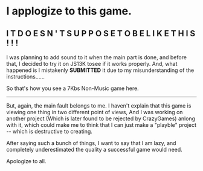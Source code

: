 # I applogize to this game.
## I T   	D O E S N ' T   	S U P P O S E   	T O   	B E   	L I K E   	T H I S 	! ! !

I was planning to add sound to it when the main part is done, and before that, I decided to try it on JS13K tosee if it works properly.
	And, what happened is I mistakenly **SUBMITTED** it due to my misunderstanding of the instructions......

So that's how you see a 7Kbs Non-Music game here.

---

But, again, the main fault belongs to me. I haven't explain that this game is viewing one thing in two different point of views,
And I was working on another project (Which is later found to be rejected by CrazyGames) anlong with it, which could make me to think
that I can just make a "playble" project -- which is destructive to creating.

After saying such a bunch of things, I want to say that I am lazy, and completely underestimated the quality a successful game would need.

Apologize to all.